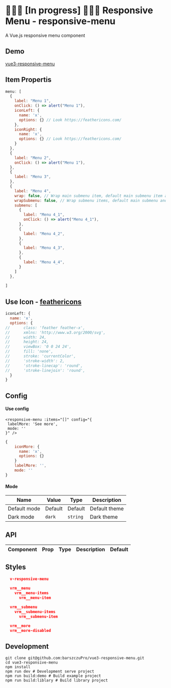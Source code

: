 # 👷🏻‍♂️ [In progress] 👷🏻‍♂️  Responsive Menu - responsive-menu 

A Vue.js responsive menu component

## Demo

[vue3-responsive-menu](https://barszczupro.github.io/vue3-responsive-menu/)

## Item Propertis

```js
menu: [
  {
    label: "Menu 1",
    onClick: () => alert("Menu 1"),
    iconLeft: {
      name: 'x',
      options: {} // Look https://feathericons.com/
    },
    iconRight: {
      name: 'x',
      options: {} // Look https://feathericons.com/
    }
  },
  {
    label: "Menu 2",
    onClick: () => alert("Menu 1"),
  }, 
  {
    label: "Menu 3",
  },
  {
    label: "Menu 4",
    wrap: false, // Wrap main submenu item, default main submenu item and submenu items is not wrap
    wrapSubmenu: false, // Wrap submenu items, default main submenu and submenu items is not wrap
    submenu: [
      {
        label: "Menu 4_1",
        onClick: () => alert("Menu 4_1"),
      },
      {
        label: "Menu 4_2",
      },
      {
        label: "Menu 4_3",
      },
      {
        label: "Menu 4_4",
      }
    ]
  },
  
]
```

## Use Icon - [feathericons](https://feathericons.com/)

```js
iconLeft: {
  name: 'x',
  options: {
//      class: 'feather feather-x',
//      xmlns: 'http://www.w3.org/2000/svg',
//      width: 24,
//      height: 24,
//      viewBox: '0 0 24 24',
//      fill: 'none',
//      stroke: 'currentColor',
//      'stroke-width': 2,
//      'stroke-linecap': 'round',
//      'stroke-linejoin': 'round',
  }
}
```


## Config

#### Use config

```vue
<responsive-menu :items="[]" config="{
 labelMore: 'See more',
 mode: ''
}" />
```

```js
{
    iconMore: {
      name: 'x',
      options: {}
    }
    labelMore: '',
    mode: ''
}
```
#### Mode

| Name        | Value   | Type                | Description   |
|-------------|---------|---------------------|---------------|
| Default mode | Default | Default             | Default theme |
| Dark mode   | `dark`  | `string`            | Dark theme    |

## API

<table>
    <thead>
        <tr>
            <th>Component</th>
            <th>Prop</th>
            <th>Type</th>
            <th>Description</th>
            <th>Default</th>
        </tr>
    </thead>
    <tbody>
    </tbody>
</table>

## Styles

```json
  v-responsive-menu
  
  vrm__menu
    vrm__menu-items
      vrm__menu-item

  vrm__submenu
    vrm__submenu-items
      vrm__submenu-item

  vrm__more
  vrm__more-disabled
```

## Development

```shell
git clone git@github.com:barszczuPro/vue3-responsive-menu.git
cd vue3-responsive-menu
npm install
npm run dev # Development serve project
npm run build:demo # Build example project
npm run build:liblary # Build library project
```
